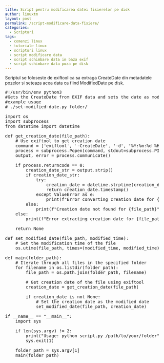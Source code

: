 ```yaml
---
title: Script pentru modificarea datei fisierelor pe disk
author: linuxtm
layout: post
permalink: /script-modificare-data-fisiere/
categories:
  - Scripturi
tags:
  - comenzi linux
  - tutoriale linux
  - scripturi linux
  - script modificare data
  - script schimbare data in baza exif
  - script schimbare data poza pe disk
---
```



Scriptul se foloseste de exiftool ca sa extraga CreateDate din metadatele pozelor si seteaza acea data ca fiind ModifiedDate pe disk.

<pre>
#!/usr/bin/env python3
#Gets the CreateDate from EXIF data and sets the date as modified for the files inside a folder
#example usage
# ./set-modified-date.py folder/

import os
import subprocess
from datetime import datetime

def get_creation_date(file_path):
    # Use exiftool to get creation date
    command = ['exiftool', '-CreateDate', '-d', '%Y:%m:%d %H:%M:%S', '-s3', file_path]
    process = subprocess.Popen(command, stdout=subprocess.PIPE, stderr=subprocess.PIPE, text=True)
    output, error = process.communicate()

    if process.returncode == 0:
        creation_date_str = output.strip()
        if creation_date_str:
            try:
                creation_date = datetime.strptime(creation_date_str, '%Y:%m:%d %H:%M:%S')
                return creation_date.timestamp()
            except ValueError as e:
                print(f"Error converting creation date for {file_path}: {e}")
        else:
            print(f"Creation date not found for {file_path}")
    else:
        print(f"Error extracting creation date for {file_path}: {error}")

    return None

def set_modified_date(file_path, modified_time):
    # Set the modification time of the file
    os.utime(file_path, times=(modified_time, modified_time))

def main(folder_path):
    # Iterate through all files in the specified folder
    for filename in os.listdir(folder_path):
        file_path = os.path.join(folder_path, filename)

        # Get creation date of the file using exiftool
        creation_date = get_creation_date(file_path)

        if creation_date is not None:
            # Set the creation date as the modified date
            set_modified_date(file_path, creation_date)

if __name__ == "__main__":
    import sys

    if len(sys.argv) != 2:
        print("Usage: python script.py /path/to/your/folder")
        sys.exit(1)

    folder_path = sys.argv[1]
    main(folder_path)
</pre>
